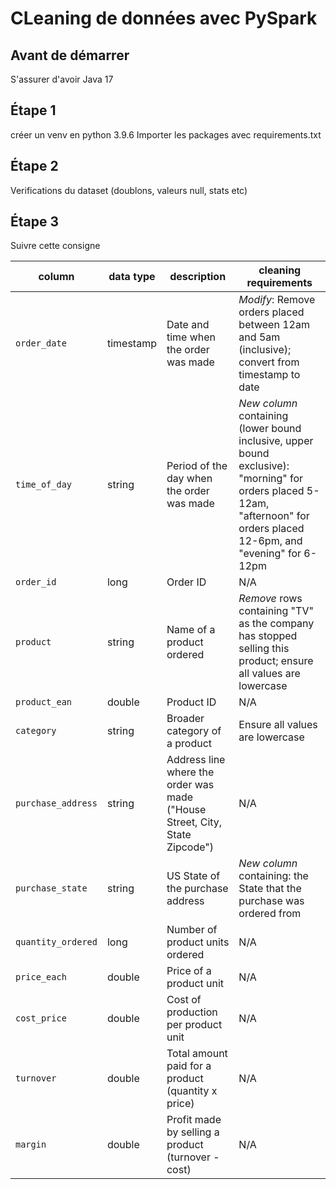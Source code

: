 # CLeaning de données avec PySpark

## Avant de démarrer

S'assurer d'avoir Java 17

## Étape 1

créer un venv en python 3.9.6
Importer les packages avec requirements.txt

## Étape 2

Verifications du dataset (doublons, valeurs null, stats etc)

## Étape 3 

Suivre cette consigne

| column            | data type | description                                                                 | cleaning requirements                                                                                                                                                   |
|-------------------|------------|-----------------------------------------------------------------------------|--------------------------------------------------------------------------------------------------------------------------------------------------------------------------|
| `order_date`       | timestamp  | Date and time when the order was made                                       | *Modify*: Remove orders placed between 12am and 5am (inclusive); convert from timestamp to date                                                                         |
| `time_of_day`      | string     | Period of the day when the order was made                                   | *New column* containing (lower bound inclusive, upper bound exclusive): "morning" for orders placed 5-12am, "afternoon" for orders placed 12-6pm, and "evening" for 6-12pm |
| `order_id`         | long       | Order ID                                                                    | N/A                                                                                                                                                                      |
| `product`          | string     | Name of a product ordered                                                   | *Remove* rows containing "TV" as the company has stopped selling this product; ensure all values are lowercase                                                          |
| `product_ean`      | double     | Product ID                                                                  | N/A                                                                                                                                                                      |
| `category`         | string     | Broader category of a product                                               | Ensure all values are lowercase                                                                                                                                          |
| `purchase_address` | string     | Address line where the order was made ("House Street, City, State Zipcode")| N/A                                                                                                                                                                      |
| `purchase_state`   | string     | US State of the purchase address                                            | *New column* containing: the State that the purchase was ordered from                                                                                                    |
| `quantity_ordered` | long       | Number of product units ordered                                             | N/A                                                                                                                                                                      |
| `price_each`       | double     | Price of a product unit                                                     | N/A                                                                                                                                                                      |
| `cost_price`       | double     | Cost of production per product unit                                         | N/A                                                                                                                                                                      |
| `turnover`         | double     | Total amount paid for a product (quantity x price)                          | N/A                                                                                                                                                                      |
| `margin`           | double     | Profit made by selling a product (turnover - cost)                          | N/A                                                                                                                                                                      |
